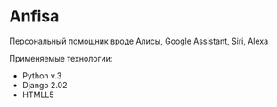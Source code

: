 # Anfisa
Персональный помощник вроде Алисы, Google Assistant, Siri, Alexa

Применяемые технологии:
- Python v.3
- Django 2.02
- HTMLL5
